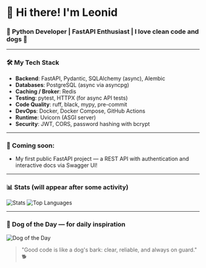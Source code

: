 # 👋 Hi there! I'm Leonid

### 🐍 Python Developer | FastAPI Enthusiast | I love clean code and dogs 🐶

---

### 🛠️ My Tech Stack
- **Backend**: FastAPI, Pydantic, SQLAlchemy (async), Alembic
- **Databases**: PostgreSQL (async via asyncpg)
- **Caching / Broker**: Redis
- **Testing**: pytest, HTTPX (for async API tests)
- **Code Quality**: ruff, black, mypy, pre-commit
- **DevOps**: Docker, Docker Compose, GitHub Actions
- **Runtime**: Uvicorn (ASGI server)
- **Security**: JWT, CORS, password hashing with bcrypt

---

### 🚀 Coming soon:
- My first public FastAPI project — a REST API with authentication and interactive docs via Swagger UI!

---

### 📊 Stats (will appear after some activity)
![Stats](https://github-readme-stats.vercel.app/api?username=Agmont343&show_icons=true&theme=radical)
![Top Languages](https://github-readme-stats.vercel.app/api/top-langs/?username=Agmont343&theme=radical&layout=compact)

---

### 🐶 Dog of the Day — for daily inspiration
![Dog of the Day](https://dog.ceo/api/breeds/image/random)

> "Good code is like a dog's bark: clear, reliable, and always on guard." 🐕

<!--
**Agmont343/Agmont343** is a ✨ _special_ ✨ repository because its `README.md` (this file) appears on your GitHub profile.

Here are some ideas to get you started:

- 🔭 I’m currently working on ...
- 🌱 I’m currently learning ...
- 👯 I’m looking to collaborate on ...
- 🤔 I’m looking for help with ...
- 💬 Ask me about ...
- 📫 How to reach me: ...
- 😄 Pronouns: ...
- ⚡ Fun fact: ...
-->
